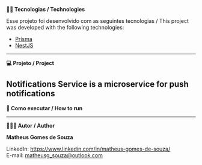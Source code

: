 **👨‍💻 Tecnologias / Technologies**

Esse projeto foi desenvolvido com as seguintes tecnologias / This project was developed with the following technologies:

- [Prisma](https://prisma.io)
- [NestJS](https://nestjs.com/)

-----------------------------------------------------------------------------------------------------------------------------------------------------------------------------------

**💻 Projeto / Project**

Notifications Service is a microservice for push notifications
-----------------------------------------------------------------------------------------------------------------------------------------------------------------------------------

**🚀 Como executar / How to run**


-----------------------------------------------------------------------------------------------------------------------------------------------------------------------------------

**🧑🏾‍💻 Autor / Author**

**Matheus Gomes de Souza**

LinkedIn: https://www.linkedin.com/in/matheus-gomes-de-souza/ <br/>
E-mail: matheusg_souza@outlook.com
